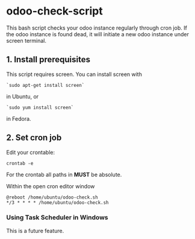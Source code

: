 # odoo-check-script
This bash script checks your odoo instance regularly through cron job. If the odoo instance is found dead, it will initiate a new odoo instance under screen terminal.

## 1. Install prerequisites
This script requires screen. You can install screen with

    `sudo apt-get install screen` 
in Ubuntu, or 

    `sudo yum install screen` 
in Fedora.

## 2. Set cron job
Edit your crontable:

    crontab -e
    
For the crontab all paths in **MUST** be absolute. 

Within the open cron editor window

    @reboot /home/ubuntu/odoo-check.sh
    */3 * * * * /home/ubuntu/odoo-check.sh

### Using Task Scheduler in Windows

This is a future feature.

